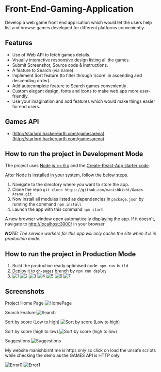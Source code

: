 # Front-End-Gaming-Application
Develop a web game front end application which would let the users help list and browse games developed for different platforms conveniently.



## Features

- Use of Web API to fetch games details.
- Visually interactive responsive design listing all the games.
- Submit Screenshot, Source code & Instructions.
- A feature to Search (via name).
- Implement Sort feature (to filter through ‘score’ in ascending and descending order).
- Add autocomplete feature to Search games conveniently .
- Custom elegant design, fonts and icons to make web app more user-friendly.
- Use your imagination and add features which would make things easier for end users.

## Games API

- [http://starlord.hackerearth.com/gamesarena](http://starlord.hackerearth.com/gamesarena)

## How to run the project in Development Mode
The project uses [Node.js >= 6.x](https://nodejs.org/en/) and the [Create-React-App starter code](https://github.com/facebookincubator/create-react-app).

After Node is installed in your system, follow the below steps.

1. Navigate to the directory where you want to store the app.
2. Clone the repo `git clone https://github.com/manishbisht/Games-Arena.git`
3. Now install all modules listed as dependencies in `package.json` by running the command `npm install`
4. Launch the app with this command `npm start`

A new browser window open automatically displaying the app.  If it doesn't, navigate to [http://localhost:3000/](http://localhost:3000/) in your browser

***NOTE:*** *The service workers for this app will only cache the site when it is in production mode.*

## How to run the project in Production Mode

1. Build the production ready optimised code. `npm run build`
2. Deploy it to `gh-pages` branch by `npm run deploy`
3. ![1](https://user-images.githubusercontent.com/67249221/179407274-ad66660b-2f5e-492e-99ad-138a0d18fa46.png)
![2](https://user-images.githubusercontent.com/67249221/179407312-b6d7e358-98ea-4413-946a-541ef0f306bd.png)
![3](https://user-images.githubusercontent.com/67249221/179407317-6d6cc719-f9f7-46d2-9127-9fed07ff58a9.png)
![4](https://user-images.githubusercontent.com/67249221/179407321-873938e2-70df-42e0-8473-c6f37c13efdc.png)
![5](https://user-images.githubusercontent.com/67249221/179407326-824f68b1-21ea-4e7b-9124-ef0fddffee71.png)
![6](https://user-images.githubusercontent.com/67249221/179407330-e5cbf8fb-5611-4bcf-be6c-39228c01094c.png)
![7](https://user-images.githubusercontent.com/67249221/179407334-11a57c5f-2e75-4833-9b16-b4fbdf95ef94.png)

## Screenshots
Project Home Page
![HomePage](screenshots/1.png)

Search Feature
![Search](screenshots/2.png)

Sort by score (Low to high)
![Sort by score (Low to high)](screenshots/3.png)

Sort by score (high to low)
![Sort by score (high to low)](screenshots/4.png)

Suggestions
![Suggestions](screenshots/5.png)

My website manishbisht.me is https only so click on load the unsafe scripts while checking the demo as the GAMES API is HTTP only.

![Error0](screenshots/6.png)
![Error1](screenshots/7.png)
